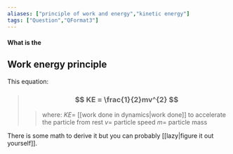 ```yaml
---
aliases: ["principle of work and energy","kinetic energy"]
tags: ["Question","QFormat3"]
---
```


#### What is the
## Work energy principle
This equation:

> ### $$ KE = \frac{1}{2}mv^{2} $$ 
>> where:
>> $KE=$ [[work done in dynamics|work done]] to accelerate the particle from rest
>> $v=$ particle speed 
>> $m=$ particle mass

There is some math to derive it but you can probably [[lazy|figure it out yourself]].